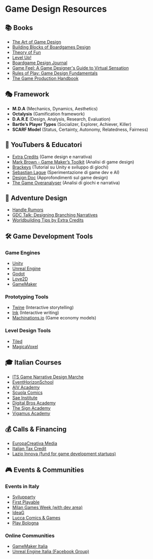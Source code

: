 # Game Design Resources

## 📚 Books
- [The Art of Game Design](https://www.amazon.it/Art-Game-Design-Lenses-Second/dp/1466598646)
- [Building Blocks of Boardgames Design](https://www.amazon.it/Building-Blocks-Tabletop-Game-Design/dp/1138365521)
- [Theory of Fun](https://www.amazon.it/Theory-Game-Design-Raph-Koster/dp/1932111972)
- [Level Up!](https://www.amazon.com/Level-Up-Guide-Great-Design/dp/047068867X)
- [Boardgame Design Journal](https://amzn.eu/d/cYAThwU)
- [Game Feel: A Game Designer's Guide to Virtual Sensation](https://www.amazon.it/Game-Feel-Designers-Virtual-Sensation/dp/0123743281)
- [Rules of Play: Game Design Fundamentals](https://www.amazon.it/Rules-Play-Game-Design-Fundamentals/dp/0262240459)
- [The Game Production Handbook](https://www.amazon.it/Production-Handbook-Heather-Maxwell-Chandler/dp/1449688098/ref=sr_1_1?sr=8-1)

## 🎭 Framework
- **M.D.A** (Mechanics, Dynamics, Aesthetics)
- **Octalysis** (Gamification framework)
- **D.A.R.E** (Design, Analysis, Research, Evaluation)
- **Bartle’s Player Types** (Socializer, Explorer, Achiever, Killer)
- **SCARF Model** (Status, Certainty, Autonomy, Relatedness, Fairness)

## 🎥 YouTubers & Educatori
- [Extra Credits](https://www.youtube.com/c/ExtraCreditz) (Game design e narrativa)
- [Mark Brown - Game Maker’s Toolkit](https://www.youtube.com/c/MarkBrownGMT) (Analisi di game design)
- [Brackeys](https://www.youtube.com/c/Brackeys) (Tutorial su Unity e sviluppo di giochi)
- [Sebastian Lague](https://www.youtube.com/c/SebastianLague) (Sperimentazione di game dev e AI)
- [Design Doc](https://www.youtube.com/c/DesignDoc) (Approfondimenti sul game design)
- [The Game Overanalyser](https://www.youtube.com/@thegameoveranalyser4835) (Analisi di giochi e narrativa)

## 🏰 Adventure Design
- [Handle Rumors](https://youtu.be/QIX2Ry_dP_4?si=NGhbXDKSx6TJsLgj)
- [GDC Talk: Designing Branching Narratives](https://www.gdcvault.com/play/1025692/Designing-Branching-Narratives-Without)  
- [Worldbuilding Tips by Extra Credits](https://www.youtube.com/watch?v=ZQTMaxxv74k)

## 🛠 Game Development Tools
### **Game Engines**
- [Unity](https://unity.com/)
- [Unreal Engine](https://www.unrealengine.com/)
- [Godot](https://godotengine.org/)
- [Love2D](https://love2d.org/)
- [GameMaker](https://gamemaker.io/en)

### **Prototyping Tools**
- [Twine](https://twinery.org/) (Interactive storytelling)
- [Ink](https://www.inklestudios.com/ink/) (Interactive writing)
- [Machinations.io](https://machinations.io/) (Game economy models)

### **Level Design Tools**
- [Tiled](https://www.mapeditor.org/)
- [MagicaVoxel](https://ephtracy.github.io/)

## 🎓 Italian Courses
- [ITS Game Narrative Design Marche](https://itsturismomarche.it/corsi/game-narrative-designer-its.php)
- [EventHorizonSchool](https://www.eventhorizonschool.com/)
- [AIV Academy](https://www.aiv01.it/)
- [Scuola Comics](https://scuolacomics.com/)
- [Sae Institute](https://www.sae.edu/ita/courses/produzione-game/)
- [Digital Bros Academy](https://dbgameacademy.it/)
- [The Sign Academy](https://thesign.academy/)
- [Vigamus Academy](https://corsi.vigamusacademy.com/home/course/corso-di-game-design-intensivo/1)

## 💰 Calls & Financing
- [EuropaCreativa Media](https://www.europacreativa-media.it/sostegni-finanziari/videogame)
- [Italian Tax Credit](https://iideassociation.com/supporto/tax-credit/)
- [Lazio Innova (fund for game development startups)](https://www.lazioinnova.it/)

## 🎮 Events & Communities
### **Events in Italy**
- [Svilupparty](https://www.svilupparty.it/)
- [First Playable](https://www.firstplayable.it/)
- [Milan Games Week (with dev area)](https://www.milangamesweek.it/)
- [IdeaG](https://www.idea-g.it/)
- [Lucca Comics & Games](https://www.luccacomicsandgames.com/it/)
- [Play Bologna](https://www.play-festival.it)

### **Online Communities**
- [GameMaker Italia](https://www.gamemakeritalia.it/)
- [Unreal Engine Italia (Facebook Group)](https://www.facebook.com/groups/unrealengineitalia/)


